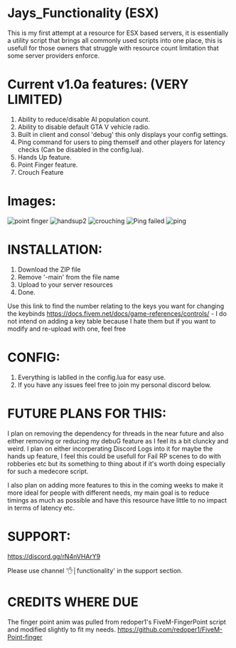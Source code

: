 # Jays_Functionality (ESX)
This is my first attempt at a resource for ESX based servers, it is essentially a utility script that brings all commonly used scripts into one place, this is usefull for those owners that struggle with resource count limitation that some server providers enforce. 


# Current v1.0a features: (VERY LIMITED)
  1. Ability to reduce/disable AI population count.
  2. Ability to disable default GTA V vehicle radio.
  3. Built in client and consol 'debug' this only displays your config settings.
  4. Ping command for users to ping themself and other players for latency checks (Can be disabled in the config.lua).
  5. Hands Up feature.
  6. Point Finger feature.
  7. Crouch Feature

# Images:
![point finger](https://user-images.githubusercontent.com/83920038/145663772-b05525fe-cc02-4efd-bde8-4784396afbb8.png)
![handsup2](https://user-images.githubusercontent.com/83920038/145663774-ed7be7c1-db09-4d4c-b8ba-aa4cd453f9d6.png)
![crouching](https://user-images.githubusercontent.com/83920038/145685834-10aaad95-16c4-4a0e-91f4-1a1d9ccbff3f.png)
![Ping failed](https://user-images.githubusercontent.com/83920038/145685864-53049312-2c8c-469f-a941-2aad1c2b292f.png)
![ping](https://user-images.githubusercontent.com/83920038/145662886-982a4551-1a9b-47de-ad8a-37a3f3095f4e.png)

# INSTALLATION:
  1. Download the ZIP file
  2. Remove '-main' from the file name
  3. Upload to your server resources
  4. Done.

Use this link to find the number relating to the keys you want for changing the keybinds https://docs.fivem.net/docs/game-references/controls/ - I do not intend on adding a key table because I hate them but if you want to modify and re-upload with one, feel free

# CONFIG:
  1. Everything is lablled in the config.lua for easy use.
  2. If you have any issues feel free to join my personal discord below.

# FUTURE PLANS FOR THIS:
I plan on removing the dependency for threads in the near future and also either removing or reducing my debuG feature as I feel its a bit cluncky and weird. I plan on either incorperating Discord Logs into it for maybe the hands up feature, I feel this could be usefull for Fail RP scenes to do with robberies etc but its something to thing about if it's worth doing especially for such a medecore script.

I also plan on adding more features to this in the coming weeks to make it more ideal for people with different needs, my main goal is to reduce timings as much as possible and have this resource have little to no impact in terms of latency etc.

# SUPPORT:
  https://discord.gg/rN4nVHArY9
  
  Please use channel '✋│functionality' in the support section.

# CREDITS WHERE DUE

The finger point anim was pulled from redoper1's FiveM-FingerPoint script and modified slightly to fit my needs. 
https://github.com/redoper1/FiveM-Point-finger
